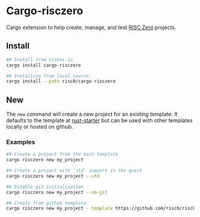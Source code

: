 # Cargo-risczero

Cargo extension to help create, manage, and test [RISC Zero](https://github.com/risc0/risc0) projects.

## Install

```bash
## Install from crates.io
cargo install cargo-risczero

## Installing from local source
cargo install --path risc0/cargo-risczero
```

## New

The `new` command will create a new project for an existing template. It defaults to the template at [rust-starter](https://github.com/risc0/risc0/tree/main/templates/rust-starter) but can be used with other templates locally or hosted on github.

### Examples

```bash
## Create a project from the main template
cargo risczero new my_project

## Create a project with 'std' support in the guest
cargo risczero new my_project --std

## Disable git initialization
cargo risczero new my_project --no-git

## Create from github template
cargo risczero new my_project --template https://github.com/risc0/risc0-rust-starter
```
